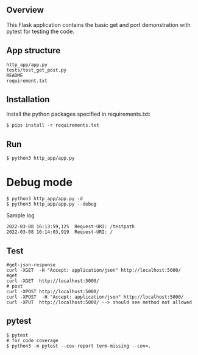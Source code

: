## Overview

This Flask application contains the basic  get and port demonstration with pytest for testing the code.

## App structure


```
http_app/app.py
tests/test_get_post.py
README
requirement.txt
```

## Installation
Install the python packages specified in requirements.txt:

```
$ pips install -r requirements.txt
```

## Run 

```
$ python3 http_app/app.py
```
# Debug mode
```
$ python3 http_app/app.py -d
$ python3 http_app/app.py --debug
```
Sample log
```
2022-03-08 16:13:59,125  Request-URI: /testpath
2022-03-08 16:14:03,919  Request-URI: /
```

## Test
```
#get-json-response
curl -XGET  -H "Accept: application/json" http://localhost:5000/
#get
curl -XGET  http://localhost:5000/
# post
curl -XPOST http://localhost:5000/
curl -XPOST  -H "Accept: application/json" http://localhost:5000/
curl -XPUT  http://localhost:5000/ --> should see method not allowed
```


## pytest

```
$ pytest
# for code coverage
$ python3 -m pytest --cov-report term-missing --cov=.
```
